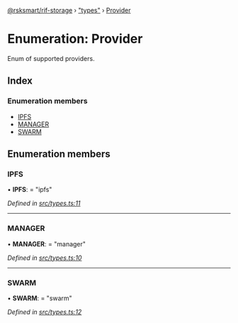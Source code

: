 [@rsksmart/rif-storage](../README.md) › ["types"](../modules/_types_.md) › [Provider](_types_.provider.md)

# Enumeration: Provider

Enum of supported providers.

## Index

### Enumeration members

* [IPFS](_types_.provider.md#ipfs)
* [MANAGER](_types_.provider.md#manager)
* [SWARM](_types_.provider.md#swarm)

## Enumeration members

###  IPFS

• **IPFS**: = "ipfs"

*Defined in [src/types.ts:11](https://github.com/rsksmart/rds-libjs/blob/5474bd0/src/types.ts#L11)*

___

###  MANAGER

• **MANAGER**: = "manager"

*Defined in [src/types.ts:10](https://github.com/rsksmart/rds-libjs/blob/5474bd0/src/types.ts#L10)*

___

###  SWARM

• **SWARM**: = "swarm"

*Defined in [src/types.ts:12](https://github.com/rsksmart/rds-libjs/blob/5474bd0/src/types.ts#L12)*
